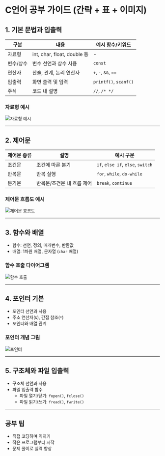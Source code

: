 # C언어 공부 가이드 (간략 + 표 + 이미지)

## 1. 기본 문법과 입출력

| 구분       | 내용                           | 예시 함수/키워드            |
|------------|------------------------------|-----------------------------|
| 자료형     | int, char, float, double 등   | -                           |
| 변수/상수  | 변수 선언과 상수 사용          | `const`                     |
| 연산자     | 산술, 관계, 논리 연산자        | `+`, `-`, `&&`, `==`        |
| 입출력     | 화면 출력 및 입력              | `printf()`, `scanf()`       |
| 주석       | 코드 내 설명                   | `//`, `/* */`               |

### 자료형 예시

![자료형 예시](https://upload.wikimedia.org/wikipedia/commons/thumb/1/19/C_data_types.svg/400px-C_data_types.svg.png)

---

## 2. 제어문

| 제어문 종류 | 설명                         | 예시 구문                   |
|-------------|------------------------------|-----------------------------|
| 조건문      | 조건에 따른 분기              | `if`, `else if`, `else`, `switch` |
| 반복문      | 반복 실행                    | `for`, `while`, `do-while`  |
| 분기문      | 반복문/조건문 내 흐름 제어    | `break`, `continue`          |

### 제어문 흐름도 예시

![제어문 흐름도](https://upload.wikimedia.org/wikipedia/commons/thumb/5/5e/Flowchart_example.svg/400px-Flowchart_example.svg.png)

---

## 3. 함수와 배열

- 함수: 선언, 정의, 매개변수, 반환값  
- 배열: 1차원 배열, 문자열 (`char` 배열)

### 함수 호출 다이어그램

![함수 호출](https://upload.wikimedia.org/wikipedia/commons/thumb/6/6a/Call_stack_1.svg/400px-Call_stack_1.svg.png)

---

## 4. 포인터 기본

- 포인터 선언과 사용  
- 주소 연산자(`&`), 간접 참조(`*`)  
- 포인터와 배열 관계

### 포인터 개념 그림

![포인터](https://upload.wikimedia.org/wikipedia/commons/thumb/8/84/C_Pointer_and_reference_diagram.svg/400px-C_Pointer_and_reference_diagram.svg.png)

---

## 5. 구조체와 파일 입출력

- 구조체 선언과 사용  
- 파일 입출력 함수  
  - 파일 열기/닫기: `fopen()`, `fclose()`  
  - 파일 읽기/쓰기: `fread()`, `fwrite()`

---

## 공부 팁
- 직접 코딩하며 익히기  
- 작은 프로그램부터 시작  
- 문제 풀이로 실력 향상
